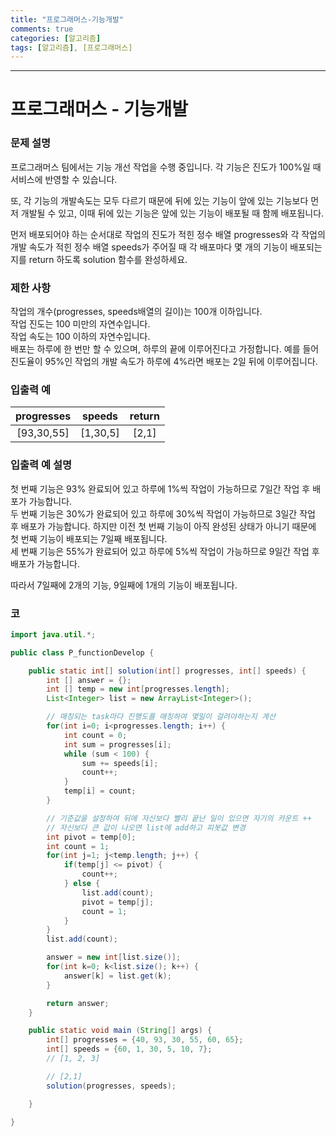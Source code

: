 ```yaml
---
title: "프로그래머스-기능개발"
comments: true
categories: [알고리즘]
tags: [알고리즘], [프로그래머스]
---
```


---
# 프로그래머스 - 기능개발

### 문제 설명
프로그래머스 팀에서는 기능 개선 작업을 수행 중입니다. 각 기능은 진도가 100%일 때 서비스에 반영할 수 있습니다.  

또, 각 기능의 개발속도는 모두 다르기 때문에 뒤에 있는 기능이 앞에 있는 기능보다 먼저 개발될 수 있고, 이때 뒤에 있는 기능은 앞에 있는 기능이 배포될 때 함께 배포됩니다.  

먼저 배포되어야 하는 순서대로 작업의 진도가 적힌 정수 배열 progresses와 각 작업의 개발 속도가 적힌 정수 배열 speeds가 주어질 때 각 배포마다 몇 개의 기능이 배포되는지를 return 하도록 solution 함수를 완성하세요.  

### 제한 사항
작업의 개수(progresses, speeds배열의 길이)는 100개 이하입니다.  
작업 진도는 100 미만의 자연수입니다.  
작업 속도는 100 이하의 자연수입니다.  
배포는 하루에 한 번만 할 수 있으며, 하루의 끝에 이루어진다고 가정합니다. 예를 들어 진도율이 95%인 작업의 개발 속도가 하루에 4%라면 배포는 2일 뒤에 이루어집니다.  

### 입출력 예
|progresses|speeds|return|
|:---:|:---:|:---:|
|[93,30,55]|[1,30,5]|[2,1]|

### 입출력 예 설명
첫 번째 기능은 93% 완료되어 있고 하루에 1%씩 작업이 가능하므로 7일간 작업 후 배포가 가능합니다.  
두 번째 기능은 30%가 완료되어 있고 하루에 30%씩 작업이 가능하므로 3일간 작업 후 배포가 가능합니다. 하지만 이전 첫 번째 기능이 아직 완성된 상태가 아니기 때문에 첫 번째 기능이 배포되는 7일째 배포됩니다.  
세 번째 기능은 55%가 완료되어 있고 하루에 5%씩 작업이 가능하므로 9일간 작업 후 배포가 가능합니다.  

따라서 7일째에 2개의 기능, 9일째에 1개의 기능이 배포됩니다.  

### 코

``` java
import java.util.*;

public class P_functionDevelop {

    public static int[] solution(int[] progresses, int[] speeds) {
        int [] answer = {};
        int [] temp = new int[progresses.length];
        List<Integer> list = new ArrayList<Integer>();

        // 매칭되는 task마다 진행도를 매칭하여 몇일이 걸려야하는지 계산
        for(int i=0; i<progresses.length; i++) {
            int count = 0;
            int sum = progresses[i];
            while (sum < 100) {
                sum += speeds[i];
                count++;
            }
            temp[i] = count;
        }

        // 기준값을 설정하여 뒤에 자신보다 빨리 끝난 일이 있으면 자기의 카운트 ++
        // 자신보다 큰 값이 나오면 list에 add하고 피봇값 변경
        int pivot = temp[0];
        int count = 1;
        for(int j=1; j<temp.length; j++) {
            if(temp[j] <= pivot) {
                count++;
            } else {
                list.add(count);
                pivot = temp[j];
                count = 1;
            }
        }
        list.add(count);

        answer = new int[list.size()];
        for(int k=0; k<list.size(); k++) {
            answer[k] = list.get(k);
        }

        return answer;
    }

    public static void main (String[] args) {
        int[] progresses = {40, 93, 30, 55, 60, 65};
        int[] speeds = {60, 1, 30, 5, 10, 7};
        // [1, 2, 3]

        // [2,1]
        solution(progresses, speeds);

    }

}

```
